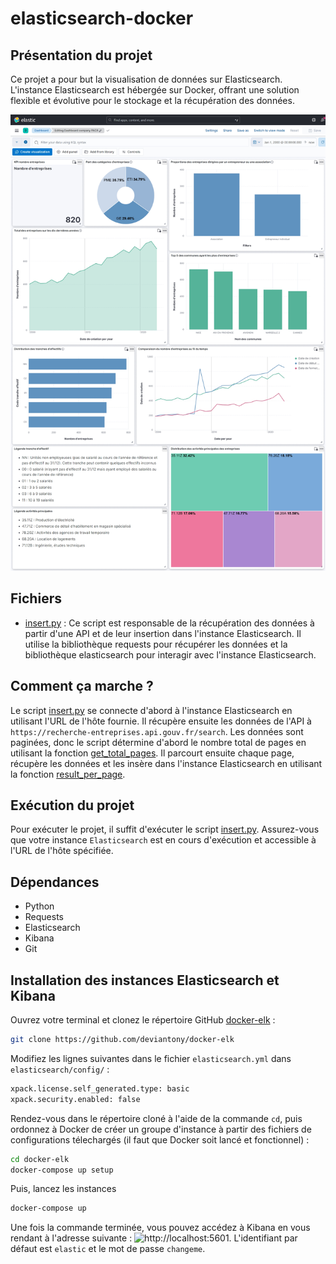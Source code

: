 # elasticsearch-docker

## Présentation du projet
Ce projet a pour but la visualisation de données sur Elasticsearch. L'instance Elasticsearch est hébergée sur Docker, offrant une solution flexible et évolutive pour le stockage et la récupération des données.

![Capture d'écran du projet](elasticsearch.png)

## Fichiers
* [insert.py](https://github.com/caphey/elasticsearch-docker/blob/main/insert.py) : Ce script est responsable de la récupération des données à partir d'une API et de leur insertion dans l'instance Elasticsearch. Il utilise la bibliothèque requests pour récupérer les données et la bibliothèque elasticsearch pour interagir avec l'instance Elasticsearch.

## Comment ça marche ?
Le script [insert.py](https://github.com/caphey/elasticsearch-docker/blob/main/insert.py) se connecte d'abord à l'instance Elasticsearch en utilisant l'URL de l'hôte fournie. Il récupère ensuite les données de l'API à `https://recherche-entreprises.api.gouv.fr/search`. Les données sont paginées, donc le script détermine d'abord le nombre total de pages en utilisant la fonction [get_total_pages](https://github.com/caphey/elasticsearch-docker/blob/main/insert.py). Il parcourt ensuite chaque page, récupère les données et les insère dans l'instance Elasticsearch en utilisant la fonction [result_per_page](https://github.com/caphey/elasticsearch-docker/blob/main/insert.py).

## Exécution du projet
Pour exécuter le projet, il suffit d'exécuter le script [insert.py](https://github.com/caphey/elasticsearch-docker/blob/main/insert.py). Assurez-vous que votre instance `Elasticsearch` est en cours d'exécution et accessible à l'URL de l'hôte spécifiée.

## Dépendances
* Python
* Requests
* Elasticsearch
* Kibana
* Git

## Installation des instances Elasticsearch et Kibana

Ouvrez votre terminal et clonez le répertoire GitHub [docker-elk](https://github.com/deviantony/docker-elk) :
```bash
git clone https://github.com/deviantony/docker-elk
```
Modifiez les lignes suivantes dans le fichier `elasticsearch.yml` dans `elasticsearch/config/` :
```bash
xpack.license.self_generated.type: basic
xpack.security.enabled: false
```
Rendez-vous dans le répertoire cloné à l'aide de la commande `cd`, puis ordonnez à Docker de créer un groupe d'instance à partir des fichiers de configurations télechargés (il faut que Docker soit lancé et fonctionnel) :
```bash
cd docker-elk
docker-compose up setup
```
Puis, lancez les instances
```bash
docker-compose up
```
Une fois la commande terminée, vous pouvez accédez à Kibana en vous rendant à l'adresse suivante : ![http://localhost:5601](http://localhost:5601). L'identifiant par défaut est `elastic` et le mot de passe `changeme`.
